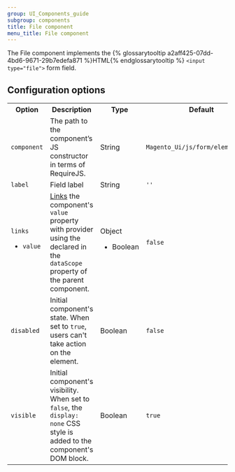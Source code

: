 ```yaml
---
group: UI_Components_guide
subgroup: components
title: File component
menu_title: File component
---
```


The File component implements the {% glossarytooltip a2aff425-07dd-4bd6-9671-29b7edefa871 %}HTML{% endglossarytooltip %} `<input type="file">` form field.

## Configuration options

<table>
  <tr>
    <th>
      Option
    </th>
    <th>
      Description
    </th>
    <th>
      Type
    </th>
    <th>
      Default
    </th>
  </tr>
  <tr>
    <td>
      <code>component</code>
    </td>
    <td>
      The path to the component’s JS constructor in terms of
      RequireJS.
    </td>
    <td>
      String
    </td>
    <td>
      <code>Magento_Ui/js/form/element/text</code>
    </td>
  </tr>
  <tr>
    <td>
      <code>label</code>
    </td>
    <td>
      Field label
    </td>
    <td>
      String
    </td>
    <td>
      <code>''</code>
    </td>
  </tr>
  <tr>
    <td>
      <code>links</code>
      <ul>
        <li><code>value</code>
        </li>
      </ul>
    </td>
    <td>
      <a href=
      "{{ page.baseurl }}/ui_comp_guide/concepts/ui_comp_linking_concept.html">
      Links</a> the component's <code>value</code> property with
      provider using the declared in the <code>dataScope</code>
      property of the parent component.
    </td>
    <td>
      Object
      <ul>
        <li>Boolean
        </li>
      </ul>
    </td>
    <td>
      <code>false</code>
    </td>
  </tr>
  <tr>
    <td>
      <code>disabled</code>
    </td>
    <td>
      Initial component's state. When set to <code>true</code>, users can't
      take action on the element.
    </td>
    <td>
      Boolean
    </td>
    <td>
      <code>false</code>
    </td>
  </tr>
  <tr>
    <td>
      <code>visible</code>
    </td>
    <td>
      Initial component's visibility. When set to <code>false</code>, the
      <code>display: none</code> CSS style is added to the
      component's DOM block.
    </td>
    <td>
      Boolean
    </td>
    <td>
      <code>true</code>
    </td>
  </tr>
</table>

